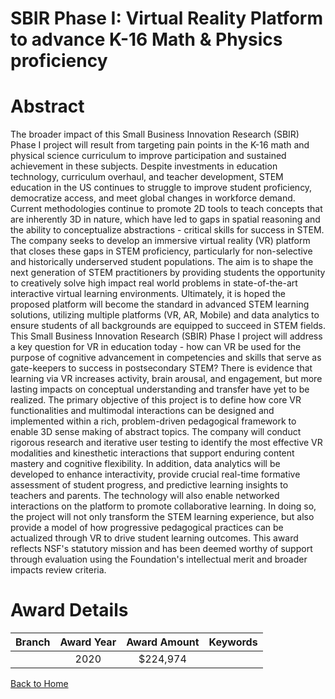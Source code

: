 
SBIR Phase I: Virtual Reality Platform to advance K-16 Math &amp; Physics proficiency
=====================================================================================

# Abstract


The broader impact of this Small Business Innovation Research (SBIR) Phase I project will result from targeting pain points in the K-16 math and physical science curriculum to improve participation and sustained achievement in these subjects. Despite investments in education technology, curriculum overhaul, and teacher development, STEM education in the US continues to struggle to improve student proficiency, democratize access, and meet global changes in workforce demand. Current methodologies continue to promote 2D tools to teach concepts that are inherently 3D in nature, which have led to gaps in spatial reasoning and the ability to conceptualize abstractions - critical skills for success in STEM. The company seeks to develop an immersive virtual reality (VR) platform that closes these gaps in STEM proficiency, particularly for non-selective and historically underserved student populations. The aim is to shape the next generation of STEM practitioners by providing students the opportunity to creatively solve high impact real world problems in state-of-the-art interactive virtual learning environments. Ultimately, it is hoped the proposed platform will become the standard in advanced STEM learning solutions, utilizing multiple platforms (VR, AR, Mobile) and data analytics to ensure students of all backgrounds are equipped to succeed in STEM fields. This Small Business Innovation Research (SBIR) Phase I project will address a key question for VR in education today - how can VR be used for the purpose of cognitive advancement in competencies and skills that serve as gate-keepers to success in postsecondary STEM? There is evidence that learning via VR increases activity, brain arousal, and engagement, but more lasting impacts on conceptual understanding and transfer have yet to be realized. The primary objective of this project is to define how core VR functionalities and multimodal interactions can be designed and implemented within a rich, problem-driven pedagogical framework to enable 3D sense making of abstract topics. The company will conduct rigorous research and iterative user testing to identify the most effective VR modalities and kinesthetic interactions that support enduring content mastery and cognitive flexibility. In addition, data analytics will be developed to enhance interactivity, provide crucial real-time formative assessment of student progress, and predictive learning insights to teachers and parents. The technology will also enable networked interactions on the platform to promote collaborative learning. In doing so, the project will not only transform the STEM learning experience, but also provide a model of how progressive pedagogical practices can be actualized through VR to drive student learning outcomes. This award reflects NSF's statutory mission and has been deemed worthy of support through evaluation using the Foundation's intellectual merit and broader impacts review criteria.  

# Award Details

|Branch|Award Year|Award Amount|Keywords|
| :---: | :---: | :---: | :---: |
||2020|$224,974||
  
  


[Back to Home](https://github.com/chrischow/dod_sbir_awards/Reports/JT/#619)